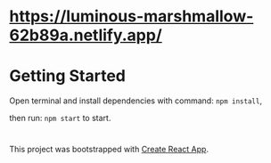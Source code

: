 # https://luminous-marshmallow-62b89a.netlify.app/

# Getting Started

Open terminal and install dependencies with command: `npm install`,

then run: `npm start` to start.

# 
This project was bootstrapped with [Create React App](https://github.com/facebook/create-react-app).
